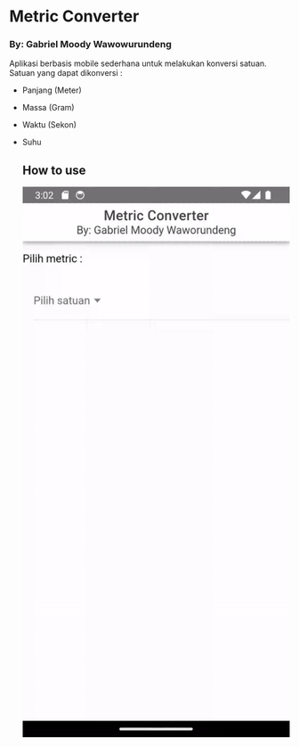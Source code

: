 # Metric Converter
### By: Gabriel Moody Wawowurundeng

Aplikasi berbasis mobile sederhana untuk melakukan konversi satuan. Satuan yang dapat dikonversi :

- Panjang (Meter)
- Massa (Gram)
- Waktu (Sekon)
- Suhu

  ## How to use
  ![](https://github.com/GabrielMoody/Metric_converter-GabrielMoodyWaworundeng-Ionic/blob/main/assets/use.gif)
